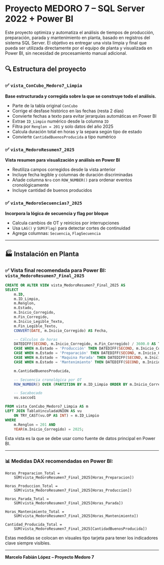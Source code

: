 # Proyecto MEDORO 7 – SQL Server 2022 + Power BI

Este proyecto optimiza y automatiza el análisis de tiempos de producción, preparación, parada y mantenimiento en planta, basado en registros del sistema SQL Server. El objetivo es entregar una vista limpia y final que pueda ser utilizada directamente por el equipo de planta y visualizada en Power BI, sin necesidad de procesamiento manual adicional.

## 🔍 Estructura del proyecto

### ✅ `vista_ConCubo_Medoro7_Limpia`

**Base estructurada y corregida sobre la que se construye todo el análisis.**

* Parte de la tabla original `ConCubo`
* Corrige el desfase histórico en las fechas (resta 2 días)
* Convierte fechas a texto para evitar jerarquías automáticas en Power BI
* Extrae `ID_Limpio` numérico desde la columna `ID`
* Filtra por `Renglon = 201` y solo datos del año 2025
* Calcula duración total en horas y la separa según tipo de estado
* Convierte `CantidadBuenosProducida` a tipo numérico

### ✅ `vista_MedoroResumen7_2025`

**Vista resumen para visualización y análisis en Power BI**

* Reutiliza campos corregidos desde la vista anterior
* Incluye fecha legible y columnas de duración discriminadas
* Añade columna `Nro` con `ROW_NUMBER()` para ordenar eventos cronológicamente
* Incluye cantidad de buenos producidos

### ✅ `vista_MedoroSecuencias7_2025`

**Incorpora la lógica de secuencia y flag por bloque**

* Calcula cambios de OT y reinicios por interrupciones
* Usa `LAG()` y `SUM(Flag)` para detectar cortes de continuidad
* Agrega columnas: `Secuencia`, `FlagSecuencia`

---

## 🏭 Instalación en Planta

### ✅ Vista final recomendada para Power BI: `vista_MedoroResumen7_Final_2025`

```sql
CREATE OR ALTER VIEW vista_MedoroResumen7_Final_2025 AS
SELECT
    m.ID,
    m.ID_Limpio,
    m.Renglon,
    m.Estado,
    m.Inicio_Corregido,
    m.Fin_Corregido,
    m.Inicio_Legible_Texto,
    m.Fin_Legible_Texto,
    CONVERT(DATE, m.Inicio_Corregido) AS Fecha,

    -- Cálculos de horas
    DATEDIFF(SECOND, m.Inicio_Corregido, m.Fin_Corregido) / 3600.0 AS Total_Horas,
    CASE WHEN m.Estado = 'Producción' THEN DATEDIFF(SECOND, m.Inicio_Corregido, m.Fin_Corregido) / 3600.0 ELSE 0 END AS Horas_Produccion,
    CASE WHEN m.Estado = 'Preparación' THEN DATEDIFF(SECOND, m.Inicio_Corregido, m.Fin_Corregido) / 3600.0 ELSE 0 END AS Horas_Preparacion,
    CASE WHEN m.Estado = 'Maquina Parada' THEN DATEDIFF(SECOND, m.Inicio_Corregido, m.Fin_Corregido) / 3600.0 ELSE 0 END AS Horas_Parada,
    CASE WHEN m.Estado = 'Mantenimiento' THEN DATEDIFF(SECOND, m.Inicio_Corregido, m.Fin_Corregido) / 3600.0 ELSE 0 END AS Horas_Mantenimiento,

    m.CantidadBuenosProducida,

    -- Secuencia cronológica por OT
    ROW_NUMBER() OVER (PARTITION BY m.ID_Limpio ORDER BY m.Inicio_Corregido ASC) AS Nro,

    -- Sacabocado
    vu.saccod1

FROM vista_ConCubo_Medoro7_Limpia AS m
LEFT JOIN TablaVinculadaUNION AS vu
    ON TRY_CAST(vu.OP AS INT) = m.ID_Limpio
WHERE 
    m.Renglon = 201 AND
    YEAR(m.Inicio_Corregido) = 2025;
```

Esta vista es la que se debe usar como fuente de datos principal en Power BI.

---

### 📊 Medidas DAX recomendadas en Power BI:

```dax
Horas_Preparacion_Total =
    SUM(vista_MedoroResumen7_Final_2025[Horas_Preparacion])

Horas_Produccion_Total =
    SUM(vista_MedoroResumen7_Final_2025[Horas_Produccion])

Horas_Parada_Total =
    SUM(vista_MedoroResumen7_Final_2025[Horas_Parada])

Horas_Mantenimiento_Total =
    SUM(vista_MedoroResumen7_Final_2025[Horas_Mantenimiento])

Cantidad_Producida_Total =
    SUM(vista_MedoroResumen7_Final_2025[CantidadBuenosProducida])
```

Estas medidas se colocan en visuales tipo tarjeta para tener los indicadores clave siempre visibles.

---

**Marcelo Fabián López – Proyecto Medoro 7**
